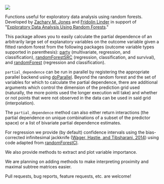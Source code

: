![](https://travis-ci.org/zmjones/edarf.svg)

Functions useful for exploratory data analysis using random forests. Developed by [Zachary M. Jones](http://zmjones.com) and [Fridolin Linder](http://polisci.la.psu.edu/people/fjl128) in support of "[Exploratory Data Analysis Using Random Forests](https://github.com/zmjones/rfss/)."

This package allows you to easily calculate the partial dependence of an arbitrarily large set of explanatory variables on the outcome variable given a fitted random forest from the following packages (outcome variable types supported in parenthesis): [party](http://cran.r-project.org/web/packages/party/index.html) (multivariate, regression, and classification), [randomForestSRC](http://cran.r-project.org/web/packages/randomForestSRC/index.html) (regression, classification, and survival), and [randomForest](http://cran.r-project.org/web/packages/randomForest/index.html) (regression and classification).

`partial_dependence` can be run in parallel by registering the appropriate parallel backend using [doParallel](http://cran.r-project.org/web/packages/doParallel/index.html). Beyond the random forest and the set of variables for which to calculate the partial dependence, there are additional arguments which control the dimension of the prediction grid used (naturally, the more points used the longer execution will take) and whether or not points that were not observed in the data can be used in said grid (interpolation).

The `partial_dependence` method can also either return interactions (the partial dependence on unique combinations of a subset of the predictor space) or a list of bivariate partial dependence estimates.

For regression we provide (by default) confidence intervals using the bias-corrected infinitesimal jackknife ([Wager, Hastie, and Tibsharani, 2014](http://jmlr.org/papers/v15/wager14a.html)) using code adapted from [randomForestCI](https://github.com/swager/randomForestCI).

We also provide methods to extract and plot variable importance.

We are planning on adding methods to make interpreting proximity and maximal subtree matrices easier.

Pull requests, bug reports, feature requests, etc. are welcome!
